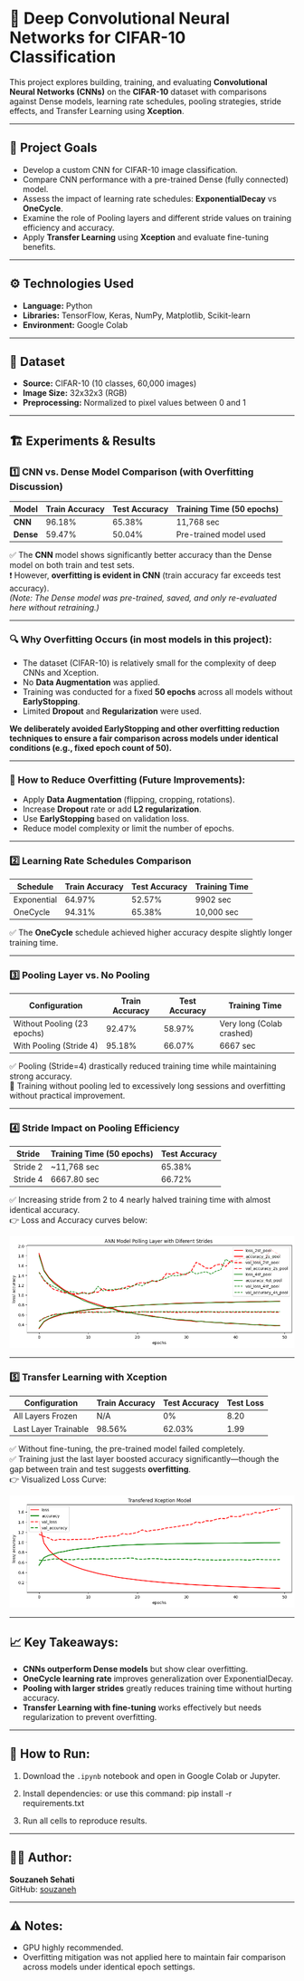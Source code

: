 # 🧩 Deep Convolutional Neural Networks for CIFAR-10 Classification

This project explores building, training, and evaluating **Convolutional Neural Networks (CNNs)** on the **CIFAR-10** dataset with comparisons against Dense models, learning rate schedules, pooling strategies, stride effects, and Transfer Learning using **Xception**.

---

## 🎯 Project Goals

- Develop a custom CNN for CIFAR-10 image classification.
- Compare CNN performance with a pre-trained Dense (fully connected) model.
- Assess the impact of learning rate schedules: **ExponentialDecay** vs **OneCycle**.
- Examine the role of Pooling layers and different stride values on training efficiency and accuracy.
- Apply **Transfer Learning** using **Xception** and evaluate fine-tuning benefits.

---

## ⚙️ Technologies Used

- **Language:** Python
- **Libraries:** TensorFlow, Keras, NumPy, Matplotlib, Scikit-learn
- **Environment:** Google Colab

---

## 📅 Dataset

- **Source:** CIFAR-10 (10 classes, 60,000 images)
- **Image Size:** 32x32x3 (RGB)
- **Preprocessing:** Normalized to pixel values between 0 and 1

---

## 🏗️ Experiments & Results

### 1️⃣ CNN vs. Dense Model Comparison (with Overfitting Discussion)

| Model       | Train Accuracy | Test Accuracy | Training Time (50 epochs) |
|------------|----------------|---------------|---------------------------|
| **CNN**    | 96.18%         | 65.38%        | 11,768 sec                |
| **Dense**  | 59.47%         | 50.04%        | Pre-trained model used    |

✅ The **CNN** model shows significantly better accuracy than the Dense model on both train and test sets.  
❗ However, **overfitting is evident in CNN** (train accuracy far exceeds test accuracy).  
*(Note: The Dense model was pre-trained, saved, and only re-evaluated here without retraining.)*

---

### 🔍 Why Overfitting Occurs (in most models in this project):
- The dataset (CIFAR-10) is relatively small for the complexity of deep CNNs and Xception.
- No **Data Augmentation** was applied.
- Training was conducted for a fixed **50 epochs** across all models without **EarlyStopping**.
- Limited **Dropout** and **Regularization** were used.

**We deliberately avoided EarlyStopping and other overfitting reduction techniques to ensure a fair comparison across models under identical conditions (e.g., fixed epoch count of 50).**

---

### 🚀 How to Reduce Overfitting (Future Improvements):
- Apply **Data Augmentation** (flipping, cropping, rotations).
- Increase **Dropout** rate or add **L2 regularization**.
- Use **EarlyStopping** based on validation loss.
- Reduce model complexity or limit the number of epochs.

---

### 2️⃣ Learning Rate Schedules Comparison

| Schedule      | Train Accuracy | Test Accuracy | Training Time |
|--------------|----------------|---------------|---------------|
| Exponential  | 64.97%         | 52.57%        | 9902 sec      |
| OneCycle     | 94.31%         | 65.38%        | 10,000 sec    |

✅ The **OneCycle** schedule achieved higher accuracy despite slightly longer training time.

---

### 3️⃣ Pooling Layer vs. No Pooling

| Configuration  | Train Accuracy | Test Accuracy | Training Time |
|---------------|----------------|---------------|---------------|
| Without Pooling (23 epochs) | 92.47% | 58.97% | Very long (Colab crashed) |
| With Pooling (Stride 4)     | 95.18% | 66.07% | 6667 sec      |

✅ Pooling (Stride=4) drastically reduced training time while maintaining strong accuracy.  
🚫 Training without pooling led to excessively long sessions and overfitting without practical improvement.

---

### 4️⃣ Stride Impact on Pooling Efficiency

| Stride | Training Time (50 epochs) | Test Accuracy |
|--------|---------------------------|---------------|
| Stride 2 | ~11,768 sec | 65.38% |
| Stride 4 | 6667.80 sec | 66.72% |

✅ Increasing stride from 2 to 4 nearly halved training time with almost identical accuracy.  
👉 Loss and Accuracy curves below:

![Pooling Strides Effect](images/pooling_Strids_Effect.png)

---

### 5️⃣ Transfer Learning with Xception

| Configuration             | Train Accuracy | Test Accuracy | Test Loss |
|---------------------------|----------------|---------------|-----------|
| All Layers Frozen         | N/A            | 0%            | 8.20      |
| Last Layer Trainable      | 98.56%         | 62.03%        | 1.99      |

✅ Without fine-tuning, the pre-trained model failed completely.  
✅ Training just the last layer boosted accuracy significantly—though the gap between train and test suggests **overfitting**.  
👉 Visualized Loss Curve:

![Xception Transfer Learning](images/Transferd_Xception_loss_curve.png)

---

## 📈 Key Takeaways:

- **CNNs outperform Dense models** but show clear overfitting.
- **OneCycle learning rate** improves generalization over ExponentialDecay.
- **Pooling with larger strides** greatly reduces training time without hurting accuracy.
- **Transfer Learning with fine-tuning** works effectively but needs regularization to prevent overfitting.

---

## 🚀 How to Run:

1. Download the `.ipynb` notebook and open in Google Colab or Jupyter.
2. Install dependencies:
 or use this command:
 pip install -r requirements.txt

3. Run all cells to reproduce results.

---

## 👩‍💻 Author:

**Souzaneh Sehati**  
GitHub: [souzaneh](https://github.com/souzaneh)

---

## ⚠️ Notes:

- GPU highly recommended.
- Overfitting mitigation was not applied here to maintain fair comparison across models under identical epoch settings.
